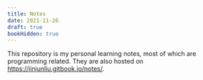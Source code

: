 ```yaml
---
title: Notes
date: 2021-11-26
draft: true
bookHidden: true
---
```


This repository is my personal learning notes, most of which are programming related. They are also hosted on https://jinjunliu.gitbook.io/notes/. 
